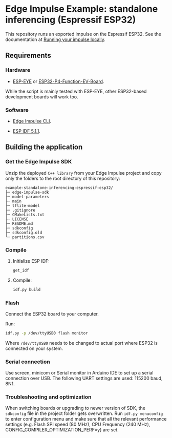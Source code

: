 # Edge Impulse Example: standalone inferencing (Espressif ESP32)

This repository runs an exported impulse on the Espressif ESP32. See the documentation at [Running your impulse locally](https://docs.edgeimpulse.com/docs/running-your-impulse-locally-1).

## Requirements

### Hardware

* [ESP-EYE](https://www.espressif.com/en/products/devkits/esp-eye/overview) or [ESP32-P4-Function-EV-Board](https://www.espressif.com/en/products/devkits/esp32-p4-function-ev-board/overview).

While the script is mainly tested with ESP-EYE, other ESP32-based development boards will work too.

### Software

* [Edge Impulse CLI](https://docs.edgeimpulse.com/docs/cli-installation).

* [ESP IDF 5.1.1](https://docs.espressif.com/projects/esp-idf/en/v5.1.1/esp32/get-started/index.html).


## Building the application

### Get the Edge Impulse SDK

Unzip the deployed `C++ library` from your Edge Impulse project and copy only the folders to the root directory of this repository:

   ```
   example-standalone-inferencing-espressif-esp32/
   ├─ edge-impulse-sdk
   ├─ model-parameters
   ├─ main
   ├─ tflite-model
   ├─ .gitignore
   ├─ CMakeLists.txt
   ├─ LICENSE
   ├─ README.md
   ├─ sdkconfig
   ├─ sdkconfig.old
   └─ partitions.csv
   ```

### Compile

1. Initialize ESP IDF:
   ```bash
   get_idf
   ```
2. Compile:
   ```bash
   idf.py build
   ```

### Flash

Connect the ESP32 board to your computer.

Run:
   ```bash
   idf.py -p /dev/ttyUSB0 flash monitor
   ```

Where ```/dev/ttyUSB0``` needs to be changed to actual port where ESP32 is connected on your system.

### Serial connection

Use screen, minicom or Serial monitor in Arduino IDE to set up a serial connection over USB. The following UART settings are used: 115200 baud, 8N1.

### Troubleshooting and optimization

When switching boards or upgrading to newer version of SDK, the `sdkconfig` file in the project folder gets overwritten. Run `idf.py menuconfig` to enter configuration menu and make sure that all the relevant performance settings (e.g. Flash SPI speed (80 MHz), CPU Frequency (240 MHz), CONFIG_COMPILER_OPTIMIZATION_PERF=y) are set.
